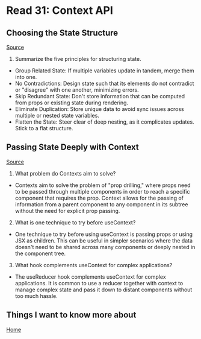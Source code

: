 # Read 31: Context API

## Choosing the State Structure

[Source](https://react.dev/learn/choosing-the-state-structure)

1. Summarize the five principles for structuring state.

- Group Related State: If multiple variables update in tandem, merge them into one.
- No Contradictions: Design state such that its elements do not contradict or "disagree" with one another, minimizing errors.
- Skip Redundant State: Don't store information that can be computed from props or existing state during rendering.
- Eliminate Duplication: Store unique data to avoid sync issues across multiple or nested state variables.
- Flatten the State: Steer clear of deep nesting, as it complicates updates. Stick to a flat structure.

## Passing State Deeply with Context

[Source](https://react.dev/learn/passing-data-deeply-with-context)

1. What problem do Contexts aim to solve?

- Contexts aim to solve the problem of "prop drilling," where props need to be passed through multiple components in order to reach a specific component that requires the prop. Context allows for the passing of information from a parent component to any component in its subtree without the need for explicit prop passing.

2. What is one technique to try before useContext?

- One technique to try before using useContext is passing props or using JSX as children. This can be useful in simpler scenarios where the data doesn't need to be shared across many components or deeply nested in the component tree.

3. What hook complements useContext for complex applications?

- The useReducer hook complements useContext for complex applications. It is common to use a reducer together with context to manage complex state and pass it down to distant components without too much hassle.

## Things I want to know more about

[Home](https://sfpagalan.github.io/reading-notes/)
